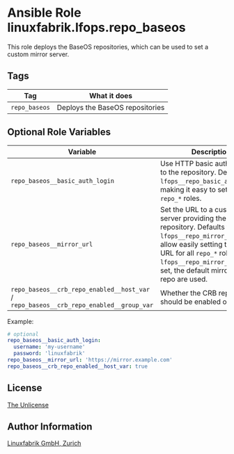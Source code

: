 # Ansible Role linuxfabrik.lfops.repo_baseos

This role deploys the BaseOS repositories, which can be used to set a custom mirror server.


## Tags

| Tag           | What it does                    |
| ---           | ------------                    |
| `repo_baseos` | Deploys the BaseOS repositories |


## Optional Role Variables

| Variable | Description | Default Value |
| -------- | ----------- | ------------- |
| `repo_baseos__basic_auth_login` | Use HTTP basic auth to login to the repository. Defaults to `lfops__repo_basic_auth_login`, making it easy to set this for all `repo_*` roles. | `{{ lfops__repo_basic_auth_login \| default("") }}` |
| `repo_baseos__mirror_url` | Set the URL to a custom mirror server providing the repository. Defaults to `lfops__repo_mirror_url` to allow easily setting the same URL for all `repo_*` roles. If `lfops__repo_mirror_url` is not set, the default mirrors of the repo are used. | `'{{ lfops__repo_mirror_url | default("") }}'` |
| `repo_baseos__crb_repo_enabled__host_var` / <br> `repo_baseos__crb_repo_enabled__group_var` | Whether the CRB repository should be enabled or not. | `false` |

Example:
```yaml
# optional
repo_baseos__basic_auth_login:
  username: 'my-username'
  password: 'linuxfabrik'
repo_baseos__mirror_url: 'https://mirror.example.com'
repo_baseos__crb_repo_enabled__host_var: true
```


## License

[The Unlicense](https://unlicense.org/)


## Author Information

[Linuxfabrik GmbH, Zurich](https://www.linuxfabrik.ch)
